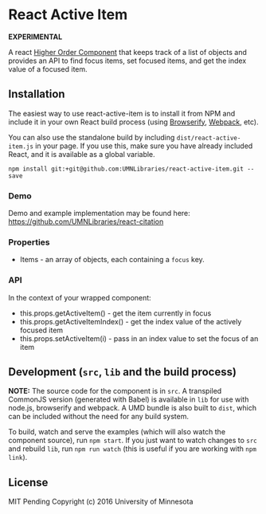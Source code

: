 # React Active Item

**EXPERIMENTAL**

A react [Higher Order Component](https://medium.com/@franleplant/react-higher-order-components-in-depth-cf9032ee6c3e#.bexwe8ttm) that keeps track of a list of objects and provides an API to find focus items, set focused items, and get the index value of a focused item.


## Installation

The easiest way to use react-active-item is to install it from NPM and include it in your own React build process (using [Browserify](http://browserify.org), [Webpack](http://webpack.github.io/), etc).

You can also use the standalone build by including `dist/react-active-item.js` in your page. If you use this, make sure you have already included React, and it is available as a global variable.

```
npm install git:+git@github.com:UMNLibraries/react-active-item.git --save
```

### Demo

Demo and example implementation may be found here: https://github.com/UMNLibraries/react-citation

### Properties

* Items - an array of objects, each containing a `focus` key.

### API


In the context of your wrapped component:
* this.props.getActiveItem() - get the item currently in focus
* this.props.getActiveItemIndex() - get the index value of the actively focused item
* this.props.setActiveItem(i) - pass in an index value to set the focus of an item


## Development (`src`, `lib` and the build process)

**NOTE:** The source code for the component is in `src`. A transpiled CommonJS version (generated with Babel) is available in `lib` for use with node.js, browserify and webpack. A UMD bundle is also built to `dist`, which can be included without the need for any build system.

To build, watch and serve the examples (which will also watch the component source), run `npm start`. If you just want to watch changes to `src` and rebuild `lib`, run `npm run watch` (this is useful if you are working with `npm link`).

## License

MIT Pending Copyright (c) 2016 University of Minnesota